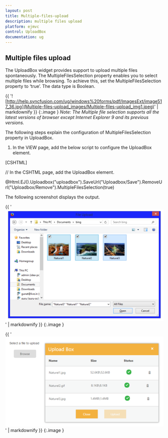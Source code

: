 ```yaml
---
layout: post
title: Multiple-files-upload
description: multiple files upload
platform: ejmvc
control: UploadBox
documentation: ug
---
```


## Multiple files upload

The UploadBox widget provides support to upload multiple files spontaneously. The MultipleFilesSelection property enables you to select multiple files while browsing.  To achieve this, set the MultipleFilesSelection property to ‘true’. The data type is Boolean.

{{ '![http://help.syncfusion.com/ug/windows%20forms/pdf/ImagesExt/image517_36.jpg](Multiple-files-upload_images/Multiple-files-upload_img1.jpeg)' | markdownify }}
{:.image }
_Note: The Multiple file selection supports all the latest versions of browser except Internet Explorer 9 and its previous versions._



The following steps explain the configuration of MultipleFilesSelection property in UploadBox. 

1. In the VIEW page, add the below script to configure the UploadBox element.





[CSHTML]

// In the CSHTML page, add the UploadBox element.

@Html.EJ().Uploadbox("uploadbox").SaveUrl("Uploadbox/Save").RemoveUrl("Uploadbox/Remove").MultipleFilesSelection(true)



The following screenshot displays the output.



{{ '![](Multiple-files-upload_images/Multiple-files-upload_img2.png)' | markdownify }}
{:.image }




{{ '![](Multiple-files-upload_images/Multiple-files-upload_img3.png)' | markdownify }}
{:.image }


